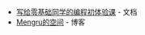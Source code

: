 <!--
time: 2021-11-13
title: 使用案例
-->

- [写给零基础同学的编程初体验课](https://fp.mengru.space) - 文档
- [Mengru的空间](https://mengru.space) - 博客
